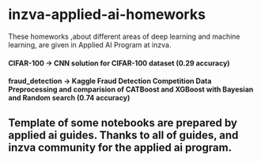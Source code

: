 # inzva-applied-ai-homeworks
These homeworks ,about different areas of deep learning and machine learning, are given in Applied AI Program at inzva. 
#### CIFAR-100 -> CNN solution for CIFAR-100 dataset (0.29 accuracy)

#### fraud_detection -> Kaggle Fraud Detection Competition Data Preprocessing and comparision of CATBoost and XGBoost with Bayesian and Random search (0.74 accuracy)

#### 

## Template of some notebooks are prepared by applied ai guides. Thanks to all of guides,  and inzva community for the applied ai program.
